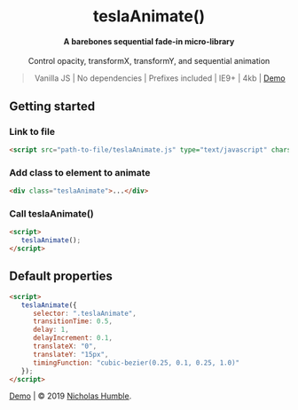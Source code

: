 <h1 align="center">
  teslaAnimate()
</h1>

<h4 align="center">A barebones sequential fade-in micro-library</h4>

<p align="center">Control opacity, transformX, transformY, and sequential animation</p>

<blockquote align="center">
  Vanilla JS | No dependencies | Prefixes included | IE9+ | 4kb | <a href="https://codepen.io/NicholasDavid/pen/dLrbVM" target="_blank">Demo</a>
</blockquote>

## Getting started

### Link to file

```html
<script src="path-to-file/teslaAnimate.js" type="text/javascript" charset="utf-8"></script>
```
### Add class to element to animate

```html
<div class="teslaAnimate">...</div>
```
### Call teslaAnimate()

```html
<script>
   teslaAnimate();
</script>
```
## Default properties

```html
<script>
   teslaAnimate({
      selector: ".teslaAnimate",
      transitionTime: 0.5,
      delay: 1,
      delayIncrement: 0.1,
      translateX: "0",
      translateY: "15px",
      timingFunction: "cubic-bezier(0.25, 0.1, 0.25, 1.0)"
   });
</script>
```

[Demo](https://codepen.io/NicholasDavid/pen/dLrbVM) | © 2019 [Nicholas Humble](http://nhumble.com).

